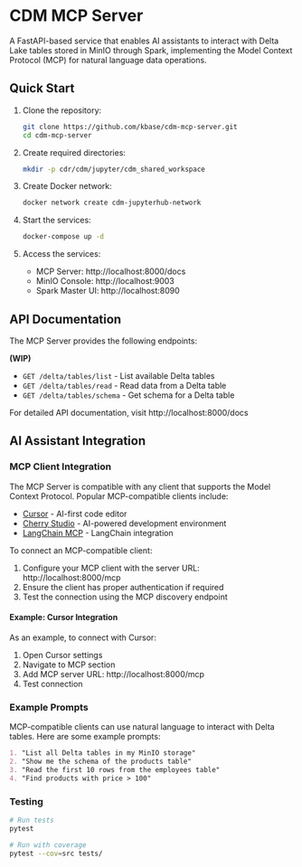 # CDM MCP Server

A FastAPI-based service that enables AI assistants to interact with Delta Lake tables stored in MinIO through Spark, implementing the Model Context Protocol (MCP) for natural language data operations.


## Quick Start

1. Clone the repository:
   ```bash
   git clone https://github.com/kbase/cdm-mcp-server.git
   cd cdm-mcp-server
   ```

2. Create required directories:
   ```bash
   mkdir -p cdr/cdm/jupyter/cdm_shared_workspace
   ```

3. Create Docker network:
   ```bash
   docker network create cdm-jupyterhub-network
   ```

4. Start the services:
   ```bash
   docker-compose up -d
   ```

5. Access the services:
   - MCP Server: http://localhost:8000/docs
   - MinIO Console: http://localhost:9003
   - Spark Master UI: http://localhost:8090

## API Documentation

The MCP Server provides the following endpoints:

**(WIP)**
- `GET /delta/tables/list` - List available Delta tables
- `GET /delta/tables/read` - Read data from a Delta table
- `GET /delta/tables/schema` - Get schema for a Delta table

For detailed API documentation, visit http://localhost:8000/docs

## AI Assistant Integration

### MCP Client Integration

The MCP Server is compatible with any client that supports the Model Context Protocol. Popular MCP-compatible clients include:

- [Cursor](https://cursor.sh/) - AI-first code editor
- [Cherry Studio](https://github.com/CherryHQ/cherry-studio/) - AI-powered development environment
- [LangChain MCP](https://github.com/langchain-ai/langchain-mcp-adapters) - LangChain integration

To connect an MCP-compatible client:

1. Configure your MCP client with the server URL: http://localhost:8000/mcp
2. Ensure the client has proper authentication if required
3. Test the connection using the MCP discovery endpoint

#### Example: Cursor Integration
As an example, to connect with Cursor:
1. Open Cursor settings
2. Navigate to MCP section
3. Add MCP server URL: http://localhost:8000/mcp
4. Test connection

### Example Prompts

MCP-compatible clients can use natural language to interact with Delta tables. Here are some example prompts:

```markdown
1. "List all Delta tables in my MinIO storage"
2. "Show me the schema of the products table"
3. "Read the first 10 rows from the employees table"
4. "Find products with price > 100"
```

### Testing

```bash
# Run tests
pytest

# Run with coverage
pytest --cov=src tests/
```
